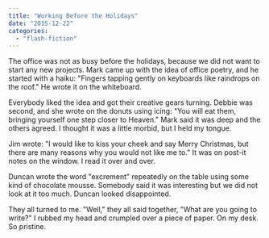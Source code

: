 ```yaml
---
title: "Working Before the Holidays"
date: "2015-12-22"
categories: 
  - "flash-fiction"
---
```


The office was not as busy before the holidays, because we did not want to start any new projects. Mark came up with the idea of office poetry, and he started with a haiku: "Fingers tapping gently on keyboards like raindrops on the roof." He wrote it on the whiteboard.

Everybody liked the idea and got their creative gears turning. Debbie was second, and she wrote on the donuts using icing: "You will eat them, bringing yourself one step closer to Heaven." Mark said it was deep and the others agreed. I thought it was a little morbid, but I held my tongue.

Jim wrote: "I would like to kiss your cheek and say Merry Christmas, but there are many reasons why you would not like me to." It was on post-it notes on the window. I read it over and over.

Duncan wrote the word "excrement" repeatedly on the table using some kind of chocolate mousse. Somebody said it was interesting but we did not look at it too much. Duncan looked disappointed.

They all turned to me. "Well," they all said together, "What are you going to write?" I rubbed my head and crumpled over a piece of paper. On my desk. So pristine.
